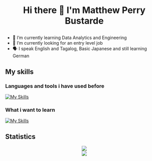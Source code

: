 # <p align="center"> Hi there 👋 I'm Matthew Perry Bustarde </p>
- 🌱 I’m currently learning Data Analytics and Engineering
- 🔭 I’m currently looking for an entry level job
- 🗣️ I speak English and Tagalog, Basic Japanese and still learning German

## My skills
### Languages and tools i have used before
[![My Skills](https://skillicons.dev/icons?i=html,css,js,php,mysql,py,c,cs,cpp,react,firebase,redux,git,flutter,unity,github,vscode&perline=6)](https://skillicons.dev)
### What i want to learn
[![My Skills](https://skillicons.dev/icons?i=graphql,tensorflow)](https://skillicons.dev)

## Statistics
<div class='container' style="text-align: center">
<img class="img" src="https://github-readme-stats.vercel.app/api?username=mpbstrd&show_icons=true&theme=tokyonight&showicons=true" /> <br>
<!-- <img class="img" src="https://github-readme-stats.vercel.app/api/top-langs/?username=mpbstrd&langs_count=5&theme=tokyonight&layout=compact" /> <br>-->
<img class="img" src="https://streak-stats.demolab.com/?user=mpbstrd&theme=dark" />
</div>
